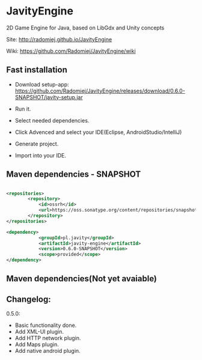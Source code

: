 # JavityEngine
2D Game Engine for Java, based on LibGdx and Unity concepts

Site: http://radomiej.github.io/JavityEngine

Wiki: https://github.com/Radomiej/JavityEngine/wiki

## Fast installation

* Download setup-app: https://github.com/Radomiej/JavityEngine/releases/download/0.6.0-SNAPSHOT/javity-setup.jar

* Run it.

* Select needed dependencies.

* Click Advenced and select your IDE(Eclipse, AndroidStudio/IntelliJ)

* Generate project.

* Import into your IDE.

## Maven dependencies - SNAPSHOT

```xml

<repositories>
		<repository>
			<id>ossrh</id>
			<url>https://oss.sonatype.org/content/repositories/snapshots</url>
		</repository>
</repositories>

<dependency>
			<groupId>pl.javity</groupId>
			<artifactId>javity-engine</artifactId>
			<version>0.6.0-SNAPSHOT</version>
			<scope>provided</scope>
</dependency>

```

## Maven dependencies(Not yet avaiable)

## Changelog:
0.5.0:
* Basic functionality done.
* Add XML-UI plugin.
* Add HTTP network plugin.
* Add Maps plugin.
* Add native android plugin.
